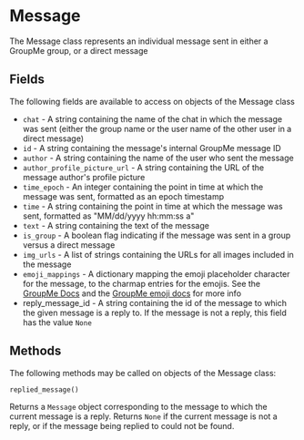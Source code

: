 # Message
The Message class represents an individual message sent in either a GroupMe group, or a direct message

## Fields
The following fields are available to access on objects of the Message class
+ `chat` - A string containing the name of the chat in which the message was sent (either the group name or the user name of the other user in a direct message)
+ `id` - A string containing the message's internal GroupMe message ID
+ `author` - A string containing the name of the user who sent the message
+ `author_profile_picture_url` - A string containing the URL of the message author's profile picture
+ `time_epoch` - An integer containing the point in time at which the message was sent, formatted as an epoch timestamp
+ `time` - A string containing the point in time at which the message was sent, formatted as "MM/dd/yyyy hh:mm:ss a"
+ `text` - A string containing the text of the message
+ `is_group` - A boolean flag indicating if the message was sent in a group versus a direct message
+ `img_urls` - A list of strings containing the URLs for all images included in the message
+ `emoji_mappings` - A dictionary mapping the emoji placeholder character for the message, to the charmap entries for the emojis. See the [GroupMe Docs](https://dev.groupme.com/docs/v3)
and the [GroupMe emoji docs](https://github.com/groupme-js/GroupMeCommunityDocs/blob/master/emoji.md) for more info
+ reply_message_id - A string containing the id of the message to which the given message is a reply to. If the message is not a reply, this field has the value `None`

## Methods
The following methods may be called on objects of the Message class:
```
replied_message()
```
Returns a `Message` object corresponding to the message to which the current message is a reply. Returns `None` if the current message is not a reply, or if the message being replied
to could not be found.